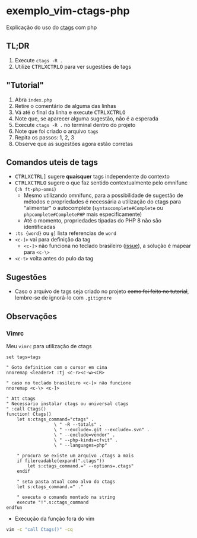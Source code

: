 # exemplo_vim-ctags-php

Explicação do uso do [ctags](https://github.com/universal-ctags/ctags) com php

## TL;DR

1. Execute `ctags -R .`
2. Utilize <kbd>CTRL</kbd><kbd>X</kbd><kbd>CTRL</kbd><kbd>O</kbd> para ver sugestões de tags

## "Tutorial"

1. Abra `index.php`
2. Retire o comentário de alguma das linhas
3. Vá até o final da linha e execute <kbd>CTRL</kbd><kbd>X</kbd><kbd>CTRL</kbd><kbd>O</kbd>
4. Note que, se aparecer alguma sugestão, não é a esperada
5. Execute `ctags -R .` no terminal dentro do projeto
6. Note que foi criado o arquivo `tags`
7. Repita os passos: 1, 2, 3
8. Observe que as sugestões agora estão corretas

## Comandos uteis de tags

- <kbd>CTRL</kbd><kbd>X</kbd><kbd>CTRL</kbd><kbd>]</kbd> sugere **quaisquer** tags independente do contexto
- <kbd>CTRL</kbd><kbd>X</kbd><kbd>CTRL</kbd><kbd>O</kbd> sugere o que faz sentido contextualmente pelo omnifunc (`:h ft-php-omni`)
    - Mesmo utilizando omnifunc, para a possibilidade de sugestão de métodos e propriedades é necessária a utilização do ctags para "alimentar" o autocomplete (`syntaxcomplete#Complete` ou `phpcomplete#CompletePHP` mais especificamente)
    - Até o momento, propriedades tipadas do PHP 8 não são identificadas
- `:ts {word}` ou `g]` lista referencias de `word`
- `<c-]>` vai para definição da tag
    - `<c-]>` não funciona no teclado brasileiro ([issue](https://github.com/vim/vim/issues/1378)), a solução é mapear para `<c-\>`
- `<c-t>` volta antes do pulo da tag

## Sugestões

- Caso o arquivo de tags seja criado no projeto ~~como foi feito no tutorial~~, lembre-se de ignorá-lo com `.gitignore`

## Observações

### Vimrc

Meu `vimrc` para utilização de ctags

```vim
set tags=tags

" Goto definition com o cursor em cima
nnoremap <leader>t :tj <c-r><c-w><CR>

" caso no teclado brasileiro <c-]> não funcione
nnoremap <c-\> <c-]>

" Att ctags
" Necessario instalar ctags ou universal ctags
" :call Ctags()
function! Ctags()
    let s:ctags_command="ctags" . 
                  \ " -R --totals" .
                  \ " --exclude=.git --exclude=.svn" .
                  \ " --exclude=vendor" .
                  \ " --php-kinds=cfvit" .
                  \ " --languages=php"

    " procura se existe um arquivo .ctags a mais
    if filereadable(expand(".ctags"))
        let s:ctags_command.=" --options=.ctags"
    endif

    " seta pasta atual como alvo do ctags
    let s:ctags_command.=" ."

    " executa o comando montado na string
    execute "!".s:ctags_command
endfun
```

- Execução da função fora do vim

```sh
vim -c "call Ctags()" -cq
```
